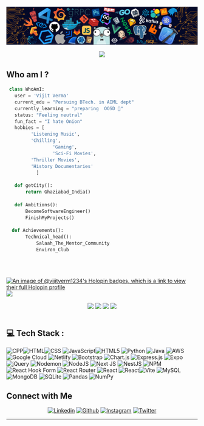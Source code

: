 ![Github Banner](https://github.com/Jaydeep-Yadav/Jaydeep-Yadav/blob/main/banner.png)

<p align="center">
  <img src="https://readme-typing-svg.herokuapp.com?color=0d8eceF&size=30&center=true&vCenter=true&width=550&height=70&lines=Hey+There,+I'm+Vijit_Verma;I+Love+Coding;+Web+Developer;Loves+To+Build+Projects;A+Problem+Solver;">
</p>

 
## Who am I ?

 ```python
  class WhoAmI:
    user = 'Vijit Verma'
	current_edu = "Persuing BTech. in AIML dept"
    currently_learning = "preparing  OOSD 🥹"
    status: "Feeling neutral"
    fun_fact = "I hate Onion"
	hobbies = [
	      'Listening Music',
          'Chilling',
			 	  'Gaming',
				  'Sci-Fi Movies',
          'Thriller Movies',
          'History Documentaries'
			]
	
	def getCity():
		return Ghaziabad_India()
	
	def Ambitions():
		BecomeSoftwareEngineer()
		FinishMyProjects()

   def Achievements():
		Technical_head():
            Salaah_The_Mentor_Community
            Environ_Club
                  

	
 ```

[![An image of @vijitverm1234's Holopin badges, which is a link to view their full Holopin profile](https://holopin.me/vijitverm1234)](https://holopin.io/@vijitverm1234)
![](https://raw.githubusercontent.com/vn7n24fzkq/Vijitverm1234/master/profile-summary-card-output/solarized/0-profile-details.svg)

<div align="center">

![](https://github-profile-summary-cards.vercel.app/api/cards/profile-details?username=Vijitverm1234&theme=default)
![](http://github-profile-summary-cards.vercel.app/api/cards/most-commit-language?username=Vijitverm1234&theme=vue)
![](http://github-profile-summary-cards.vercel.app/api/cards/stats?username=Vijitverm1234&theme=nord_bright&)
![](https://github-readme-streak-stats.herokuapp.com/?user=Vijitverm1234&theme=vue&hide_border=true)	
 <br/>
</div> 
<div align="center">
	


</div>

## 💻 Tech Stack :

![CPP](https://img.shields.io/badge/-C++-00599C?style=for-the-badge&logo=c)![HTML](https://img.shields.io/badge/-HTML5-E34F26?style=for-the-badge&logo=html5&logoColor=white)![CSS](https://img.shields.io/badge/-CSS3-1572B6?style=for-the-badge&logo=css3) 
 ![JavaScript](https://img.shields.io/badge/javascript-%23323330.svg?style=for-the-badge&logo=javascript&logoColor=%23F7DF1E)![HTML5](https://img.shields.io/badge/html5-%23E34F26.svg?style=for-the-badge&logo=html5&logoColor=white) ![Python](https://img.shields.io/badge/python-3670A0?style=for-the-badge&logo=python&logoColor=ffdd54)  ![Java](https://img.shields.io/badge/java-%23ED8B00.svg?style=for-the-badge&logo=openjdk&logoColor=white) ![AWS](https://img.shields.io/badge/AWS-%23FF9900.svg?style=for-the-badge&logo=amazon-aws&logoColor=white)![Google Cloud](https://img.shields.io/badge/GoogleCloud-%234285F4.svg?style=for-the-badge&logo=google-cloud&logoColor=white) ![Netlify](https://img.shields.io/badge/netlify-%23000000.svg?style=for-the-badge&logo=netlify&logoColor=#00C7B7) ![Bootstrap](https://img.shields.io/badge/bootstrap-%238511FA.svg?style=for-the-badge&logo=bootstrap&logoColor=white) ![Chart.js](https://img.shields.io/badge/chart.js-F5788D.svg?style=for-the-badge&logo=chart.js&logoColor=white) ![Express.js](https://img.shields.io/badge/express.js-%23404d59.svg?style=for-the-badge&logo=express&logoColor=%2361DAFB) ![Expo](https://img.shields.io/badge/expo-1C1E24?style=for-the-badge&logo=expo&logoColor=#D04A37) ![jQuery](https://img.shields.io/badge/jquery-%230769AD.svg?style=for-the-badge&logo=jquery&logoColor=white)  ![Nodemon](https://img.shields.io/badge/NODEMON-%23323330.svg?style=for-the-badge&logo=nodemon&logoColor=%BBDEAD) ![NodeJS](https://img.shields.io/badge/node.js-6DA55F?style=for-the-badge&logo=node.js&logoColor=white) ![Next JS](https://img.shields.io/badge/Next-black?style=for-the-badge&logo=next.js&logoColor=white) ![NestJS](https://img.shields.io/badge/nestjs-%23E0234E.svg?style=for-the-badge&logo=nestjs&logoColor=white) ![NPM](https://img.shields.io/badge/NPM-%23CB3837.svg?style=for-the-badge&logo=npm&logoColor=white)![React Hook Form](https://img.shields.io/badge/React%20Hook%20Form-%23EC5990.svg?style=for-the-badge&logo=reacthookform&logoColor=white) ![React Router](https://img.shields.io/badge/React_Router-CA4245?style=for-the-badge&logo=react-router&logoColor=white) ![React](https://img.shields.io/badge/-React%20Query-FF4154?style=for-the-badge&logo=react%20query&logoColor=white) ![React](https://img.shields.io/badge/react-%2320232a.svg?style=for-the-badge&logo=react&logoColor=%2361DAFB)![Vite](https://img.shields.io/badge/vite-%23646CFF.svg?style=for-the-badge&logo=vite&logoColor=white)  ![MySQL](https://img.shields.io/badge/mysql-%2300000f.svg?style=for-the-badge&logo=mysql&logoColor=white) ![MongoDB](https://img.shields.io/badge/MongoDB-%234ea94b.svg?style=for-the-badge&logo=mongodb&logoColor=white) ![SQLite](https://img.shields.io/badge/sqlite-%2307405e.svg?style=for-the-badge&logo=sqlite&logoColor=white) ![Pandas](https://img.shields.io/badge/pandas-%23150458.svg?style=for-the-badge&logo=pandas&logoColor=white) ![NumPy](https://img.shields.io/badge/numpy-%23013243.svg?style=for-the-badge&logo=numpy&logoColor=white) 




## Connect with Me


<p align="center">
  <a href="https://www.linkedin.com/in/vijit-verma-9b4b63259/"><img alt="Linkedin" title="Vijit Verma Linkedin" src="https://img.shields.io/badge/LinkedIn-0077B5?style=for-the-badge&logo=linkedin&logoColor=white"></a>
  <a href="https://github.com/Vijitverm1234"><img alt="Github" title="Vijit Verma Github" src="https://img.shields.io/badge/GitHub-100000?style=for-the-badge&logo=github&logoColor=white"></a>
 <a href="[https://instagram.com/bad_boy_official2](https://www.instagram.com/vijitverma_vv/)"><img alt="Instagram" title="Jaydeep Yadav Instagram" src="https://img.shields.io/badge/Instagram-E4405F?style=for-the-badge&logo=instagram&logoColor=white"></a>
<a href="https://x.com/verma_viji953"><img alt="Twitter" title="Jaydeep Yadav Twitter" src="https://img.shields.io/badge/Twitter-1DA1F2?style=for-the-badge&logo=twitter&logoColor=white"></a>

</p>


---


